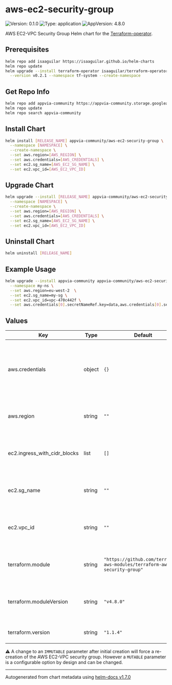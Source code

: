 # aws-ec2-security-group

![Version: 0.1.0](https://img.shields.io/badge/Version-0.1.0-informational?style=flat-square) ![Type: application](https://img.shields.io/badge/Type-application-informational?style=flat-square) ![AppVersion: 4.8.0](https://img.shields.io/badge/AppVersion-4.8.0-informational?style=flat-square)

AWS EC2-VPC Security Group Helm chart for the [Terraform-operator](https://github.com/isaaguilar/terraform-operator).

## Prerequisites
```bash
helm repo add isaaguilar https://isaaguilar.github.io/helm-charts
helm repo update
helm upgrade --install terraform-operator isaaguilar/terraform-operator \
  --version v0.2.1 --namespace tf-system --create-namespace
```

## Get Repo Info
```bash
helm repo add appvia-community https://appvia-community.storage.googleapis.com
helm repo update
helm repo search appvia-community
```

## Install Chart
```bash
helm install [RELEASE_NAME] appvia-community/aws-ec2-security-group \
  --namespace [NAMESPACE] \
  --create-namespace \
  --set aws.region=[AWS_REGION] \
  --set aws.credentials=[AWS_CREDENTIALS] \
  --set ec2.sg_name=[AWS_EC2_SG_NAME] \
  --set ec2.vpc_id=[AWS_EC2_VPC_ID]
```

## Upgrade Chart
```bash
helm upgrade --install [RELEASE_NAME] appvia-community/aws-ec2-security-group \
  --namespace [NAMESPACE] \
  --create-namespace \
  --set aws.region=[AWS_REGION] \
  --set aws.credentials=[AWS_CREDENTIALS] \
  --set ec2.sg_name=[AWS_EC2_SG_NAME] \
  --set ec2.vpc_id=[AWS_EC2_VPC_ID]
```

## Uninstall Chart
```bash
helm uninstall [RELEASE_NAME]
```

## Example Usage
```bash
helm upgrade --install appvia-community appvia-community/aws-ec2-security-group \
  --namespace my-ns \
  --set aws.region=eu-west-2  \
  --set ec2.sg_name=my-sg \
  --set ec2.vpc_id=vpc-470c442f \
  --set aws.credentials[0].secretNameRef.key=data,aws.credentials[0].secretNameRef.name=tf-aws-secrets,aws.credentials[0].secretNameRef.namespace=my-ns
```

## Values

| Key | Type | Default | Description |
|-----|------|---------|-------------|
| aws.credentials | object | `{}` | The AWS credentials to be used for provisioning the IAM role. See [supported credential types](http://tf.isaaguilar.com/docs/references/configuration/#credentials-v1alpha1-tf) |
| aws.region | string | `""` | The AWS region where the IAM role should be created |
| ec2.ingress_with_cidr_blocks | list | `[]` | List of ingress rules to create where 'cidr_blocks' is used [MUTABLE]|
| ec2.sg_name | string | `""` | Name of EC2-VPC Security Group [IMMUTABLE] |
| ec2.vpc_id | string | `""` | ID of the VPC where to create security group [IMMUTABLE] |
| terraform.module | string | `"https://github.com/terraform-aws-modules/terraform-aws-security-group"` | The HashiCorp official Terraform module |
| terraform.moduleVersion | string | `"v4.8.0"` | The version of the Terraform module used to create an IAM role |
| terraform.version | string | `"1.1.4"` | The version of Terraform used |

:warning: A change to an `IMMUTABLE` parameter after initial creation will force a re-creation of the AWS EC2-VPC security group. However a `MUTABLE` parameter is a configurable option by design and can be changed.

----------------------------------------------
Autogenerated from chart metadata using [helm-docs v1.7.0](https://github.com/norwoodj/helm-docs/releases/v1.7.0)
